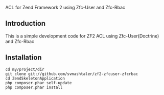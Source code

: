 ACL for Zend Framework 2 using Zfc-User and Zfc-Rbac

Introduction
------------
This is a simple development code for ZF2 ACL using Zfc-User(Doctrine) and Zfc-Rbac


Installation
------------

    cd my/project/dir
    git clone git://github.com/svmashtaler/zf2-zfcuser-zfcrbac
    cd ZendSkeletonApplication
    php composer.phar self-update
    php composer.phar install


